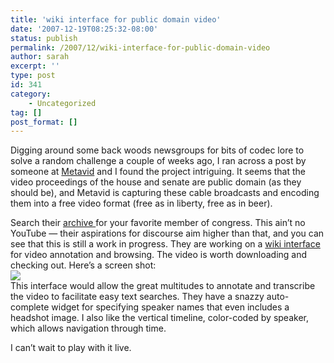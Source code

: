 ```yaml
---
title: 'wiki interface for public domain video'
date: '2007-12-19T08:25:32-08:00'
status: publish
permalink: /2007/12/wiki-interface-for-public-domain-video
author: sarah
excerpt: ''
type: post
id: 341
category:
    - Uncategorized
tag: []
post_format: []
---
```

Digging around some back woods newsgroups for bits of codec lore to solve a random challenge a couple of weeks ago, I ran across a post by someone at [Metavid](http://metavid.ucsc.edu/blog) and I found the project intriguing. It seems that the video proceedings of the house and senate are public domain (as they should be), and Metavid is capturing these cable broadcasts and encoding them into a free video format (free as in liberty, free as in beer).

Search their [archive ](http://metavid.ucsc.edu/search)for your favorite member of congress. This ain’t no YouTube — their aspirations for discourse aim higher than that, and you can see that this is still a work in progress. They are working on a [wiki interface](http://metavid.ucsc.edu/blog/2007/09/26/metavid-wiki-video-preview/#more-94) for video annotation and browsing. The video is worth downloading and checking out. Here’s a screen shot:  
![](https://www.ultrasaurus.com/images/blog/metavid.png)  
This interface would allow the great multitudes to annotate and transcribe the video to facilitate easy text searches. They have a snazzy auto-complete widget for specifying speaker names that even includes a headshot image. I also like the vertical timeline, color-coded by speaker, which allows navigation through time.

I can’t wait to play with it live.